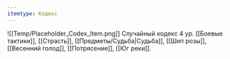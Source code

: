 ```yaml
---
itemtype: Кодекс
---
```

![[Temp/Placeholder_Codex_Item.png]]
Случайный кодекс 4 ур. [[Боевые тактики]], [[Страсть]], [[Предметы/Судьба|Судьба]], [[Шип розы]], [[Весенний голод]], [[Потрясение]], [[Юг реки]].
